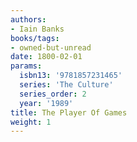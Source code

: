 ```yaml
---
authors:
- Iain Banks
books/tags:
- owned-but-unread
date: 1800-02-01
params:
  isbn13: '9781857231465'
  series: 'The Culture'
  series_order: 2
  year: '1989'
title: The Player Of Games
weight: 1
---
```



<!--more-->